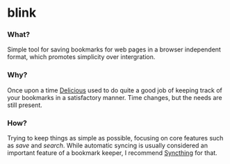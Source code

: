 # blink

### What?
Simple tool for saving bookmarks for web pages in a browser independent format, which promotes simplicity over intergration.

### Why?
Once upon a time [Delicious](http://delicious.com) used to do quite a good job of keeping track of your bookmarks in a satisfactory manner. Time changes, but the needs are still present.

### How?
Trying to keep things as simple as possible, focusing on core features such as _save_ and _search_. While automatic syncing is usually considered an important feature of a bookmark keeper, I recommend [Syncthing](https://github.com/syncthing/syncthing) for that.
